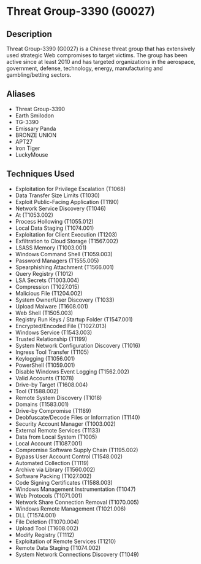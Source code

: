 # Threat Group-3390 (G0027)

## Description
Threat Group-3390 (G0027) is a Chinese threat group that has extensively used strategic Web compromises to target victims. The group has been active since at least 2010 and has targeted organizations in the aerospace, government, defense, technology, energy, manufacturing and gambling/betting sectors.

## Aliases
- Threat Group-3390
- Earth Smilodon
- TG-3390
- Emissary Panda
- BRONZE UNION
- APT27
- Iron Tiger
- LuckyMouse

## Techniques Used
- Exploitation for Privilege Escalation (T1068)
- Data Transfer Size Limits (T1030)
- Exploit Public-Facing Application (T1190)
- Network Service Discovery (T1046)
- At (T1053.002)
- Process Hollowing (T1055.012)
- Local Data Staging (T1074.001)
- Exploitation for Client Execution (T1203)
- Exfiltration to Cloud Storage (T1567.002)
- LSASS Memory (T1003.001)
- Windows Command Shell (T1059.003)
- Password Managers (T1555.005)
- Spearphishing Attachment (T1566.001)
- Query Registry (T1012)
- LSA Secrets (T1003.004)
- Compression (T1027.015)
- Malicious File (T1204.002)
- System Owner/User Discovery (T1033)
- Upload Malware (T1608.001)
- Web Shell (T1505.003)
- Registry Run Keys / Startup Folder (T1547.001)
- Encrypted/Encoded File (T1027.013)
- Windows Service (T1543.003)
- Trusted Relationship (T1199)
- System Network Configuration Discovery (T1016)
- Ingress Tool Transfer (T1105)
- Keylogging (T1056.001)
- PowerShell (T1059.001)
- Disable Windows Event Logging (T1562.002)
- Valid Accounts (T1078)
- Drive-by Target (T1608.004)
- Tool (T1588.002)
- Remote System Discovery (T1018)
- Domains (T1583.001)
- Drive-by Compromise (T1189)
- Deobfuscate/Decode Files or Information (T1140)
- Security Account Manager (T1003.002)
- External Remote Services (T1133)
- Data from Local System (T1005)
- Local Account (T1087.001)
- Compromise Software Supply Chain (T1195.002)
- Bypass User Account Control (T1548.002)
- Automated Collection (T1119)
- Archive via Library (T1560.002)
- Software Packing (T1027.002)
- Code Signing Certificates (T1588.003)
- Windows Management Instrumentation (T1047)
- Web Protocols (T1071.001)
- Network Share Connection Removal (T1070.005)
- Windows Remote Management (T1021.006)
- DLL (T1574.001)
- File Deletion (T1070.004)
- Upload Tool (T1608.002)
- Modify Registry (T1112)
- Exploitation of Remote Services (T1210)
- Remote Data Staging (T1074.002)
- System Network Connections Discovery (T1049)

